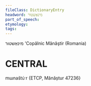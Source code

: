 ```yaml
---
fileClass: DictionaryEntry
headword: מינאַשטור
part_of_speech: 
etymology: 
tags: 
---
```

מינאַשטור
'Copălnic Mănăştir (Romania)

CENTRAL
========

mɯnaštúˑr {ETCP, Mănăștur 47236}
